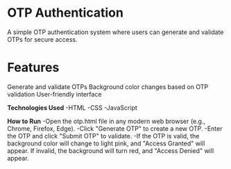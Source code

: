 # OTP Authentication
A simple OTP authentication system where users can generate and validate OTPs for secure access.

# Features
Generate and validate OTPs
Background color changes based on OTP validation
User-friendly interface

**Technologies Used**
-HTML
-CSS
-JavaScript

**How to Run**
-Open the otp.html file in any modern web browser (e.g., Chrome, Firefox, Edge).
-Click "Generate OTP" to create a new OTP.
-Enter the OTP and click "Submit OTP" to validate.
-If the OTP is valid, the background color will change to light pink, and "Access Granted" will appear. If invalid, the background will turn red, and "Access Denied" will appear.
